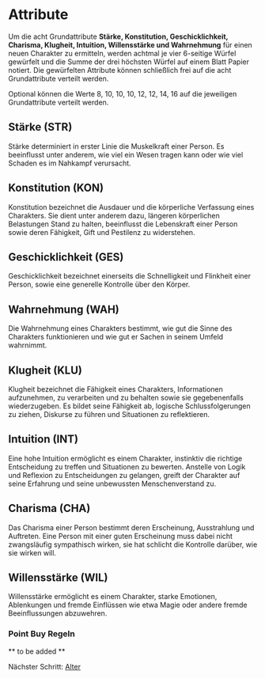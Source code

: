 # Attribute
 
Um die acht Grundattribute **Stärke, Konstitution, Geschicklichkeit, Charisma, Klugheit, Intuition, Willensstärke und Wahrnehmung** für einen neuen Charakter zu ermitteln, werden achtmal je vier 6-seitige Würfel gewürfelt und die Summe der drei höchsten Würfel auf einem Blatt Papier notiert. Die gewürfelten Attribute können schließlich frei auf die acht Grundattribute verteilt werden.
 
Optional können die Werte 8, 10, 10, 10, 12, 12, 14, 16 auf die jeweiligen Grundattribute verteilt werden.
 
## Stärke (STR)
 
Stärke determiniert in erster Linie die Muskelkraft einer Person. Es beeinflusst unter anderem, wie viel ein Wesen tragen kann oder wie viel Schaden es im Nahkampf verursacht.
 
## Konstitution (KON)
 
Konstitution bezeichnet die Ausdauer und die körperliche Verfassung eines Charakters. Sie dient unter anderem dazu, längeren körperlichen Belastungen Stand zu halten, beeinflusst die Lebenskraft einer Person sowie deren Fähigkeit, Gift und Pestilenz zu widerstehen.
 
## Geschicklichkeit (GES)
 
Geschicklichkeit bezeichnet einerseits die Schnelligkeit und Flinkheit einer Person, sowie eine generelle Kontrolle über den Körper.
 
## Wahrnehmung (WAH)
 
Die Wahrnehmung eines Charakters bestimmt, wie gut die Sinne des Charakters funktionieren und wie gut er Sachen in seinem Umfeld wahrnimmt.
 
## Klugheit (KLU)
 
Klugheit bezeichnet die Fähigkeit eines Charakters, Informationen aufzunehmen, zu verarbeiten und zu behalten sowie sie gegebenenfalls wiederzugeben. Es bildet seine Fähigkeit ab, logische Schlussfolgerungen zu ziehen, Diskurse zu führen und Situationen zu reflektieren.
 
## Intuition (INT)
 
Eine hohe Intuition ermöglicht es einem Charakter, instinktiv die richtige Entscheidung zu treffen und Situationen zu bewerten. Anstelle von Logik und Reflexion zu Entscheidungen zu gelangen, greift der Charakter auf seine Erfahrung und seine unbewussten Menschenverstand zu.
 
## Charisma (CHA)
 
Das Charisma einer Person bestimmt deren Erscheinung, Ausstrahlung und Auftreten. Eine Person mit einer guten Erscheinung muss dabei nicht zwangsläufig sympathisch wirken, sie hat schlicht die Kontrolle darüber, wie sie wirken will.
 
## Willensstärke (WIL)
 
Willensstärke ermöglicht es einem Charakter, starke Emotionen, Ablenkungen und fremde Einflüssen wie etwa Magie oder andere fremde Beeinflussungen abzuwehren.
 
 ### Point Buy Regeln
** to be added **
 
Nächster Schritt: [Alter](https://github.com/Inkspill-Quatterpillard/Sinners-and-Saints-PnP/blob/main/Alter.md)
